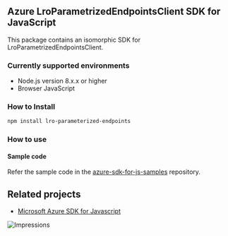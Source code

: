 ## Azure LroParametrizedEndpointsClient SDK for JavaScript

This package contains an isomorphic SDK for LroParametrizedEndpointsClient.

### Currently supported environments

- Node.js version 8.x.x or higher
- Browser JavaScript

### How to Install

```bash
npm install lro-parameterized-endpoints
```

### How to use

#### Sample code

Refer the sample code in the [azure-sdk-for-js-samples](https://github.com/Azure/azure-sdk-for-js-samples) repository.

## Related projects

- [Microsoft Azure SDK for Javascript](https://github.com/Azure/azure-sdk-for-js)


![Impressions](https://azure-sdk-impressions.azurewebsites.net/api/impressions/azure-sdk-for-js%2Fsdk%2Fcdn%2Farm-cdn%2FREADME.png)